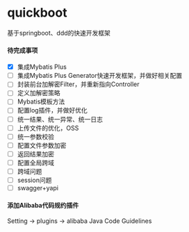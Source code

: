 # quickboot
基于springboot、ddd的快速开发框架


#### 待完成事项




- [x] 集成Mybatis Plus
- [ ] 集成Mybatis Plus Generator快速开发框架，并做好相关配置
- [ ] 封装前台加解密Filter，并重新指向Controller
- [ ] 定义加解密策略
- [ ] Mybatis模板方法
- [ ] 配置log插件，并做好优化
- [ ] 统一结果、统一异常、统一日志
- [ ] 上传文件的优化，OSS
- [ ] 统一参数校验
- [ ] 配置文件参数加密
- [ ] 返回结果加密
- [ ] 配置全局跨域
- [ ] 跨域问题
- [ ] session问题
- [ ] swagger+yapi
 
#### 添加Alibaba代码规约插件
Setting -> plugins -> alibaba Java Code Guidelines
